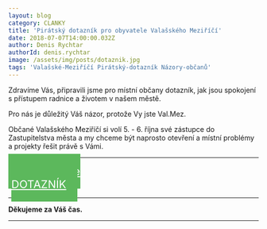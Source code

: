 ```yaml
---
layout: blog
category: CLANKY
title: 'Pirátský dotazník pro obyvatele Valašského Meziříčí'
date: 2018-07-07T14:00:00.032Z
author: Denis Rychtar
authorId: denis.rychtar
image: /assets/img/posts/dotaznik.jpg
tags: 'Valašské-Meziříčí Pirátský-dotazník Názory-občanů'
---
```


Zdravíme Vás, připravili jsme pro místní občany dotazník, jak jsou spokojení s přístupem radnice a životem v našem městě.

Pro nás je důležitý Váš názor, protože Vy jste Val.Mez. 

Občané Valašského Meziříčí si volí 5. - 6. října své zástupce do Zastupitelstva města a my chceme být naprosto otevření a místní problémy a projekty řešit právě s Vámi.

- - -

<div class="row">
  <div class="medium-12 large-12 columns">
    <div id="tlacitko" style="    text-align: center;">
        <a href="https://docs.google.com/forms/d/e/1FAIpQLScEOvYr2s9TIJviutb2MSne29u3G95ngLl1iVP6I4yj4qxDMg/viewform" target="_blank" style="width: 290px; margin-top: 10px; text-align: center; padding: 22px; font-size: 22px; background-color: #5cb85c;border-color: #5cb85c; color: white;" class="c-cta-button c-cta-button--primary">
          Zde vyplňte
          <br> DOTAZNÍK
        </a>
    </div>
  </div>
</div>

- - -

**Děkujeme za Váš čas.**

- - -

